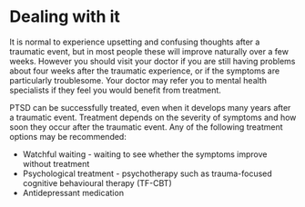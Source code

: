 [Title]: # (Dealing with it)
[Difficulty]: # (Expert)
[Order]: # (13)

# Dealing with it

It is normal to experience upsetting and confusing thoughts after a traumatic event, but in most people these will improve naturally over a few weeks. However you should visit your doctor if you are still having problems about four weeks after the traumatic experience, or if the symptoms are particularly troublesome. Your doctor may refer you to mental health specialists if they feel you would benefit from treatment.

PTSD can be successfully treated, even when it develops many years after a traumatic event. Treatment depends on the severity of symptoms and how soon they occur after the traumatic event. Any of the following treatment options may be recommended:

*   Watchful waiting - waiting to see whether the symptoms improve without treatment
*   Psychological treatment - psychotherapy such as trauma-focused cognitive behavioural therapy (TF-CBT)
*   Antidepressant medication

